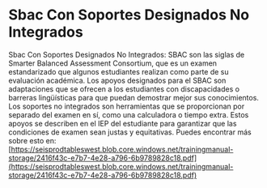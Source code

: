 # Sbac Con Soportes Designados No Integrados
Sbac Con Soportes Designados No Integrados: SBAC son las siglas de Smarter Balanced Assessment Consortium, que es un examen estandarizado que algunos estudiantes realizan como parte de su evaluación académica. Los apoyos designados para el SBAC son adaptaciones que se ofrecen a los estudiantes con discapacidades o barreras lingüísticas para que puedan demostrar mejor sus conocimientos. Los soportes no integrados son herramientas que se proporcionan por separado del examen en sí, como una calculadora o tiempo extra. Estos apoyos se describen en el IEP del estudiante para garantizar que las condiciones de examen sean justas y equitativas.
Puedes encontrar más sobre esto en: [https://seisprodtableswest.blob.core.windows.net/trainingmanual-storage/2416f43c-e7b7-4e28-a796-6b9789828c18.pdf](https://seisprodtableswest.blob.core.windows.net/trainingmanual-storage/2416f43c-e7b7-4e28-a796-6b9789828c18.pdf)